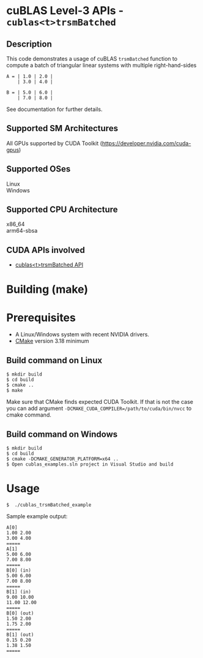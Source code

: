 # cuBLAS Level-3 APIs - `cublas<t>trsmBatched`

## Description

This code demonstrates a usage of cuBLAS `trsmBatched` function to compute a batch of triangular linear systems with multiple right-hand-sides

```
A = | 1.0 | 2.0 |
    | 3.0 | 4.0 |

B = | 5.0 | 6.0 |
    | 7.0 | 8.0 |
```

See documentation for further details.

## Supported SM Architectures

All GPUs supported by CUDA Toolkit (https://developer.nvidia.com/cuda-gpus)  

## Supported OSes

Linux  
Windows

## Supported CPU Architecture

x86_64  
arm64-sbsa

## CUDA APIs involved
- [cublas\<t>trsmBatched API](https://docs.nvidia.com/cuda/cublas/index.html#cublas-t-trsmbatched)

# Building (make)

# Prerequisites
- A Linux/Windows system with recent NVIDIA drivers.
- [CMake](https://cmake.org/download) version 3.18 minimum

## Build command on Linux
```
$ mkdir build
$ cd build
$ cmake ..
$ make
```
Make sure that CMake finds expected CUDA Toolkit. If that is not the case you can add argument `-DCMAKE_CUDA_COMPILER=/path/to/cuda/bin/nvcc` to cmake command.

## Build command on Windows
```
$ mkdir build
$ cd build
$ cmake -DCMAKE_GENERATOR_PLATFORM=x64 ..
$ Open cublas_examples.sln project in Visual Studio and build
```

# Usage
```
$  ./cublas_trsmBatched_example
```

Sample example output:

```
A[0]
1.00 2.00 
3.00 4.00 
=====
A[1]
5.00 6.00 
7.00 8.00 
=====
B[0] (in)
5.00 6.00 
7.00 8.00 
=====
B[1] (in)
9.00 10.00 
11.00 12.00 
=====
B[0] (out)
1.50 2.00 
1.75 2.00 
=====
B[1] (out)
0.15 0.20 
1.38 1.50 
=====

```
